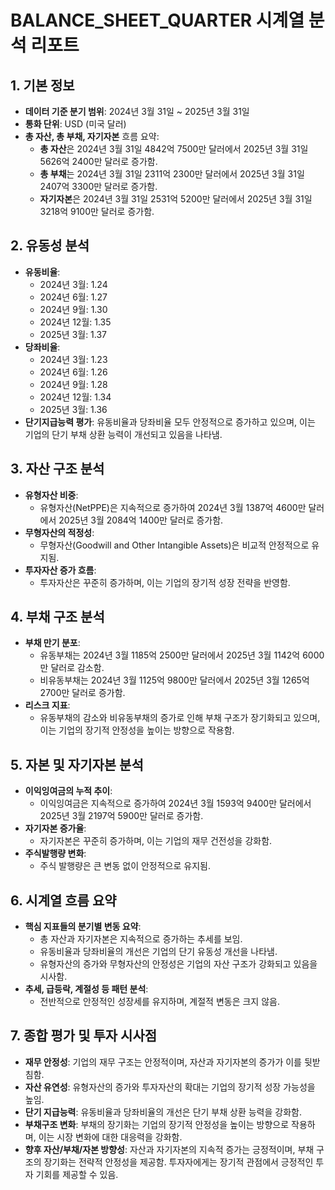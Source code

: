 # BALANCE_SHEET_QUARTER 시계열 분석 리포트

## 1. 기본 정보
- **데이터 기준 분기 범위**: 2024년 3월 31일 ~ 2025년 3월 31일
- **통화 단위**: USD (미국 달러)
- **총 자산, 총 부채, 자기자본** 흐름 요약:
  - **총 자산**은 2024년 3월 31일 4842억 7500만 달러에서 2025년 3월 31일 5626억 2400만 달러로 증가함.
  - **총 부채**는 2024년 3월 31일 2311억 2300만 달러에서 2025년 3월 31일 2407억 3300만 달러로 증가함.
  - **자기자본**은 2024년 3월 31일 2531억 5200만 달러에서 2025년 3월 31일 3218억 9100만 달러로 증가함.

## 2. 유동성 분석
- **유동비율**: 
  - 2024년 3월: 1.24
  - 2024년 6월: 1.27
  - 2024년 9월: 1.30
  - 2024년 12월: 1.35
  - 2025년 3월: 1.37
- **당좌비율**:
  - 2024년 3월: 1.23
  - 2024년 6월: 1.26
  - 2024년 9월: 1.28
  - 2024년 12월: 1.34
  - 2025년 3월: 1.36
- **단기지급능력 평가**: 유동비율과 당좌비율 모두 안정적으로 증가하고 있으며, 이는 기업의 단기 부채 상환 능력이 개선되고 있음을 나타냄.

## 3. 자산 구조 분석
- **유형자산 비중**:
  - 유형자산(NetPPE)은 지속적으로 증가하여 2024년 3월 1387억 4600만 달러에서 2025년 3월 2084억 1400만 달러로 증가함.
- **무형자산의 적정성**:
  - 무형자산(Goodwill and Other Intangible Assets)은 비교적 안정적으로 유지됨.
- **투자자산 증가 흐름**:
  - 투자자산은 꾸준히 증가하며, 이는 기업의 장기적 성장 전략을 반영함.

## 4. 부채 구조 분석
- **부채 만기 분포**:
  - 유동부채는 2024년 3월 1185억 2500만 달러에서 2025년 3월 1142억 6000만 달러로 감소함.
  - 비유동부채는 2024년 3월 1125억 9800만 달러에서 2025년 3월 1265억 2700만 달러로 증가함.
- **리스크 지표**:
  - 유동부채의 감소와 비유동부채의 증가로 인해 부채 구조가 장기화되고 있으며, 이는 기업의 장기적 안정성을 높이는 방향으로 작용함.

## 5. 자본 및 자기자본 분석
- **이익잉여금의 누적 추이**:
  - 이익잉여금은 지속적으로 증가하여 2024년 3월 1593억 9400만 달러에서 2025년 3월 2197억 5900만 달러로 증가함.
- **자기자본 증가율**:
  - 자기자본은 꾸준히 증가하며, 이는 기업의 재무 건전성을 강화함.
- **주식발행량 변화**:
  - 주식 발행량은 큰 변동 없이 안정적으로 유지됨.

## 6. 시계열 흐름 요약
- **핵심 지표들의 분기별 변동 요약**:
  - 총 자산과 자기자본은 지속적으로 증가하는 추세를 보임.
  - 유동비율과 당좌비율의 개선은 기업의 단기 유동성 개선을 나타냄.
  - 유형자산의 증가와 무형자산의 안정성은 기업의 자산 구조가 강화되고 있음을 시사함.
- **추세, 급등락, 계절성 등 패턴 분석**:
  - 전반적으로 안정적인 성장세를 유지하며, 계절적 변동은 크지 않음.

## 7. 종합 평가 및 투자 시사점
- **재무 안정성**: 기업의 재무 구조는 안정적이며, 자산과 자기자본의 증가가 이를 뒷받침함.
- **자산 유연성**: 유형자산의 증가와 투자자산의 확대는 기업의 장기적 성장 가능성을 높임.
- **단기 지급능력**: 유동비율과 당좌비율의 개선은 단기 부채 상환 능력을 강화함.
- **부채구조 변화**: 부채의 장기화는 기업의 장기적 안정성을 높이는 방향으로 작용하며, 이는 시장 변화에 대한 대응력을 강화함.
- **향후 자산/부채/자본 방향성**: 자산과 자기자본의 지속적 증가는 긍정적이며, 부채 구조의 장기화는 전략적 안정성을 제공함. 투자자에게는 장기적 관점에서 긍정적인 투자 기회를 제공할 수 있음.